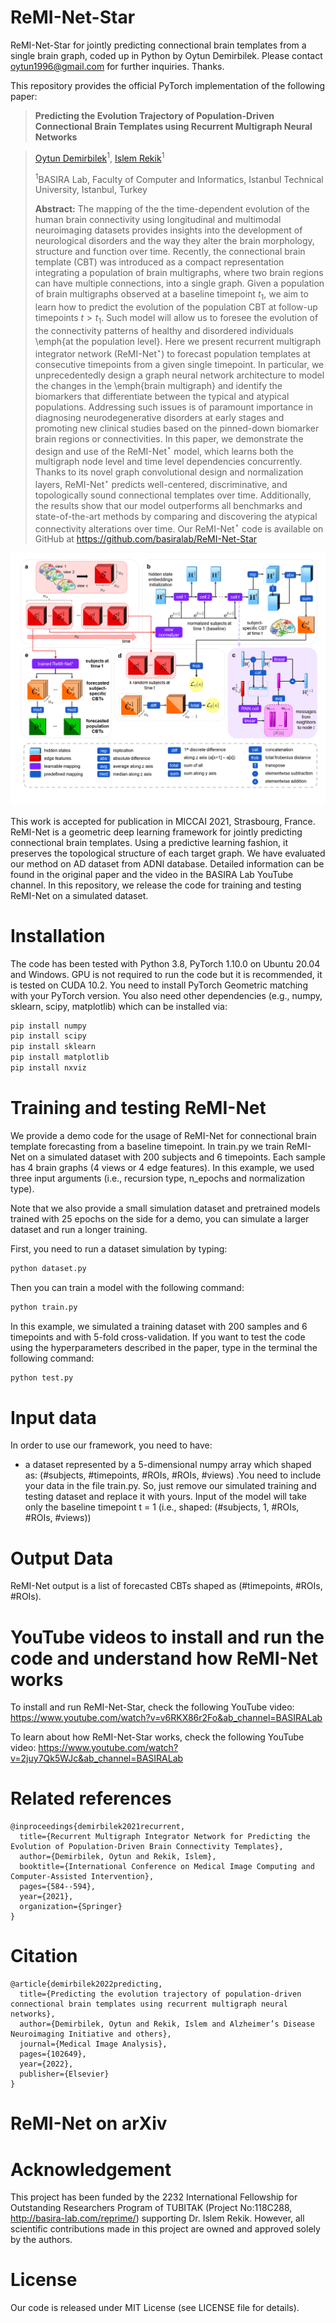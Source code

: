 # ReMI-Net-Star
ReMI-Net-Star for jointly predicting connectional brain templates from a single brain graph, coded up in Python by Oytun Demirbilek. Please contact oytun1996@gmail.com for further inquiries. Thanks. 

This repository provides the official PyTorch implementation of the following paper:

> **Predicting the Evolution Trajectory of Population-Driven Connectional Brain Templates using Recurrent Multigraph Neural Networks**

> [Oytun Demirbilek](https://github.com/oytundemirbilek)<sup>1</sup>, [Islem Rekik](https://basira-lab.com/)<sup>1</sup>
> 
> <sup>1</sup>BASIRA Lab, Faculty of Computer and Informatics, Istanbul Technical University, Istanbul, Turkey
> 
>
> **Abstract:** The mapping of the the time-dependent evolution of the human brain connectivity using longitudinal and multimodal neuroimaging datasets provides insights into the development of neurological disorders and the way they alter the brain morphology, structure and function over time. Recently, the connectional brain template (CBT) was introduced as a compact representation integrating a population of brain multigraphs, where two brain regions can have multiple connections, into a single graph. Given a population of brain multigraphs observed at a baseline timepoint $t_1$,  we aim to learn how to predict the evolution of the population CBT at follow-up timepoints $t>t_1$. Such model will allow us to foresee the evolution of the connectivity patterns of healthy and disordered individuals \emph{at the population level}.  Here we present recurrent multigraph integrator network (ReMI-Net$^{\star}$) to forecast population templates at consecutive timepoints from a given single timepoint. In particular, we unprecedentedly design a graph neural network architecture to model the changes in the \emph{brain multigraph} and identify the biomarkers that differentiate between the typical and atypical populations. Addressing such issues is of paramount importance in diagnosing neurodegenerative disorders at early stages and promoting new clinical studies based on the pinned-down biomarker brain regions or connectivities. In this paper, we demonstrate the design and use of the ReMI-Net$^{\star}$ model, which learns both the multigraph node level and time level dependencies concurrently. Thanks to its novel graph convolutional design and normalization layers, ReMI-Net$^{\star}$ predicts well-centered, discriminative, and topologically sound connectional templates over time. Additionally, the results show that our model outperforms all benchmarks and state-of-the-art methods by comparing and discovering the atypical connectivity alterations over time. Our ReMI-Net$^{\star}$ code is available on GitHub at https://github.com/basiralab/ReMI-Net-Star

<p align="center">
  <img src="./journal_main_fig3.png">
</p>

This work is accepted for publication in MICCAI 2021, Strasbourg, France. ReMI-Net is a geometric deep learning framework for jointly predicting connectional brain templates. Using a predictive learning fashion, it preserves the topological structure of each target graph. We have evaluated our method on AD dataset from ADNI database. Detailed information can be found in the original paper and the video in the BASIRA Lab YouTube channel. In this repository, we release the code for training and testing ReMI-Net on a simulated dataset.

# Installation

The code has been tested with Python 3.8, PyTorch 1.10.0 on Ubuntu 20.04 and Windows. GPU is not required to run the code but it is recommended, it is tested on CUDA 10.2. You need to install PyTorch Geometric matching with your PyTorch version. You also need other dependencies (e.g., numpy, sklearn, scipy, matplotlib) which can be installed via: 

```bash
pip install numpy
pip install scipy
pip install sklearn
pip install matplotlib
pip install nxviz
```

# Training and testing ReMI-Net

We provide a demo code for the usage of ReMI-Net for connectional brain template forecasting from a baseline timepoint. In train.py we train ReMI-Net on a simulated dataset with 200 subjects and 6 timepoints. Each sample has 4 brain graphs (4 views or 4 edge features). In this example, we used three input arguments (i.e., recursion type, n_epochs and normalization type).

Note that we also provide a small simulation dataset and pretrained models trained with 25 epochs on the side for a demo, you can simulate a larger dataset and run a longer training.

First, you need to run a dataset simulation by typing:

```bash
python dataset.py
```

Then you can train a model with the following command:

```bash
python train.py
```

In this example, we simulated a training dataset with 200 samples and 6 timepoints and with 5-fold cross-validation. If you want to test the code using the hyperparameters described in the paper, type in the terminal the following command:

```bash
python test.py
```

# Input data

In order to use our framework, you need to have:

* a dataset represented by a 5-dimensional numpy array which shaped as: (#subjects, #timepoints, #ROIs, #ROIs, #views) .You need to include your data in the file train.py. So, just remove our simulated training and testing dataset and replace it with yours. Input of the model will take only the baseline timepoint t = 1 (i.e., shaped: (#subjects, 1, #ROIs, #ROIs, #views))

# Output Data

ReMI-Net output is a list of forecasted CBTs shaped as (#timepoints, #ROIs, #ROIs).


# YouTube videos to install and run the code and understand how ReMI-Net works

To install and run ReMI-Net-Star, check the following YouTube video:
https://www.youtube.com/watch?v=v6RKX86r2Fo&ab_channel=BASIRALab


To learn about how ReMI-Net-Star works, check the following YouTube video:
https://www.youtube.com/watch?v=2juy7Qk5WJc&ab_channel=BASIRALab

# Related references

```
@inproceedings{demirbilek2021recurrent,
  title={Recurrent Multigraph Integrator Network for Predicting the Evolution of Population-Driven Brain Connectivity Templates},
  author={Demirbilek, Oytun and Rekik, Islem},
  booktitle={International Conference on Medical Image Computing and Computer-Assisted Intervention},
  pages={584--594},
  year={2021},
  organization={Springer}
}
```

# Citation
```
@article{demirbilek2022predicting,
  title={Predicting the evolution trajectory of population-driven connectional brain templates using recurrent multigraph neural networks},
  author={Demirbilek, Oytun and Rekik, Islem and Alzheimer’s Disease Neuroimaging Initiative and others},
  journal={Medical Image Analysis},
  pages={102649},
  year={2022},
  publisher={Elsevier}
}
```
# ReMI-Net on arXiv


# Acknowledgement

This project has been funded by the 2232 International Fellowship for Outstanding Researchers Program of TUBITAK (Project No:118C288, http://basira-lab.com/reprime/) supporting Dr. Islem Rekik. However, all scientific contributions made in this project are owned and approved solely by the authors.

# License
Our code is released under MIT License (see LICENSE file for details).


